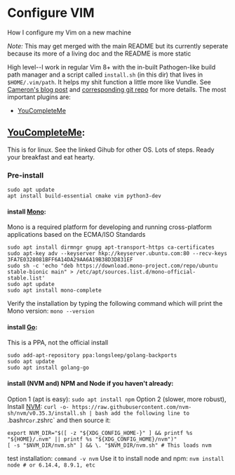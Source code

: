 # Configure VIM

How I configure my Vim on a new machine

*Note:* This may get merged with the main README but its currently seperate because its more of a living doc and the README is more static

High level--I work in regular Vim 8+ with the in-built Pathogen-like build path manager and a script called `install.sh` (in this dir) that lives in `$HOME/.vim/path`. 
It helps my shit function a little more like Vundle. See [Cameron's blog post](https://stories.abletech.nz/get-rid-of-your-vim-plugin-manager-7c8ff742f643#.abnjauzgk) and [corresponding git repo](https://github.com/camfowler/vim) for more details. 
The most important plugins are:
  * [YouCompleteMe](#youcompleteme)

## [YouCompleteMe](https://github.com/ycm-core/YouCompleteMe):
This is for linux. See the linked Gihub for other OS. Lots of steps. Ready your breakfast and eat hearty.

### Pre-install
```
sudo apt update
apt install build-essential cmake vim python3-dev
```
#### install [Mono](https://linuxize.com/post/how-to-install-mono-on-ubuntu-18-04/):
Mono is a required platform for developing and running cross-platform applications based on the ECMA/ISO Standards
```
sudo apt install dirmngr gnupg apt-transport-https ca-certificates
sudo apt-key adv --keyserver hkp://keyserver.ubuntu.com:80 --recv-keys 3FA7E0328081BFF6A14DA29AA6A19B38D3D831EF
sudo sh -c 'echo "deb https://download.mono-project.com/repo/ubuntu stable-bionic main" > /etc/apt/sources.list.d/mono-official-stable.list'
sudo apt update
sudo apt install mono-complete 
```
Verify the installation by typing the following command which will print the Mono version:
`mono --version`
#### install [Go](https://github.com/golang/go/wiki/Ubuntu):
This is a PPA, not the official install
```
sudo add-apt-repository ppa:longsleep/golang-backports
sudo apt update
sudo apt install golang-go
```
#### install (NVM and) NPM and Node if you haven't already:
Option 1 (apt is easy):
`sudo apt install npm`
Option 2 (slower, more robust), Install [NVM](https://github.com/nvm-sh/nvm): 
`curl -o- https://raw.githubusercontent.com/nvm-sh/nvm/v0.35.3/install.sh | bash
add the following line to `.bashrc` or `.zshrc` and then source it:
```
export NVM_DIR="$([ -z "${XDG_CONFIG_HOME-}" ] && printf %s "${HOME}/.nvm" || printf %s "${XDG_CONFIG_HOME}/nvm")"
[ -s "$NVM_DIR/nvm.sh" ] && \. "$NVM_DIR/nvm.sh" # This loads nvm
```
test installation: 
`command -v nvm`
Use it to install node and npm:
`nvm install node # or 6.14.4, 8.9.1, etc`


